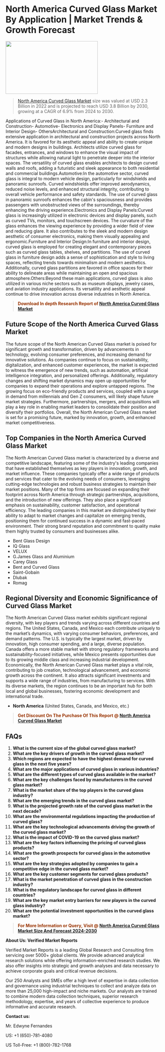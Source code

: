 <p><h1>North America Curved Glass Market By Application | Market Trends & Growth Forecast</h1><p><img class="aligncenter size-medium wp-image-105565" src="https://ffe5etoiles.com/wp-content/uploads/2025/01/MST7-300x171.png" alt="" width="300" height="171" /></p><blockquote><p><a href="https://www.verifiedmarketreports.com/download-sample/?rid=597032&utm_source=Github-NA&utm_medium=377" target="_blank">North America Curved Glass Market</a> size was valued at USD 2.3 Billion in 2022 and is projected to reach USD 3.8 Billion by 2030, growing at a CAGR of 6.9% from 2024 to 2030.</p></blockquote>Applications of Curved Glass in North America:- Architectural and Construction- Automotive- Electronics and Display Panels- Furniture and Interior Design- OthersArchitectural and Construction:Curved glass finds extensive application in architectural and construction projects across North America. It is favored for its aesthetic appeal and ability to create unique and modern designs in buildings. Architects utilize curved glass for facades, entrances, and windows to enhance the visual impact of structures while allowing natural light to penetrate deeper into the interior spaces. The versatility of curved glass enables architects to design curved walls and roofs, adding a futuristic and sleek appearance to both residential and commercial buildings.Automotive:In the automotive sector, curved glass is integral to modern vehicle design, particularly for windshields and panoramic sunroofs. Curved windshields offer improved aerodynamics, reduced noise levels, and enhanced structural integrity, contributing to overall vehicle performance and safety standards. The use of curved glass in panoramic sunroofs enhances the cabin's spaciousness and provides passengers with unobstructed views of the surroundings, thereby enhancing the driving experience.Electronics and Display Panels:Curved glass is increasingly utilized in electronic devices and display panels, such as curved TVs, monitors, and touchscreen devices. The curvature of the glass enhances the viewing experience by providing a wider field of view and reducing glare. It also contributes to the sleek and modern design aesthetic of consumer electronics, making them visually appealing and ergonomic.Furniture and Interior Design:In furniture and interior design, curved glass is employed for creating elegant and contemporary pieces such as curved glass tables, shelves, and partitions. The use of curved glass in furniture design adds a sense of sophistication and style to living spaces, reflecting trends towards minimalism and modern aesthetics. Additionally, curved glass partitions are favored in office spaces for their ability to delineate areas while maintaining an open and spacious atmosphere.Others:Beyond these main applications, curved glass is also utilized in various niche sectors such as museum displays, jewelry cases, and aviation industry applications. Its versatility and aesthetic appeal continue to drive innovation across diverse industries in North America.</p><blockquote><p><span style="color: #993300;"><strong>Download In depth Research Report of <a href="https://www.verifiedmarketreports.com/download-sample/?rid=597032&utm_source=Github-NA&utm_medium=377">North America Curved Glass Market</a></strong></span></p></blockquote><h2>Future Scope of the North America Curved Glass Market</h2><p>The future scope of the North American Curved Glass market is poised for significant growth and transformation, driven by advancements in technology, evolving consumer preferences, and increasing demand for innovative solutions. As companies continue to focus on sustainability, digitalization, and enhanced customer experiences, the market is expected to witness the emergence of new trends, such as automation, artificial intelligence integration, and personalized offerings. Additionally, regulatory changes and shifting market dynamics may open up opportunities for companies to expand their operations and explore untapped regions. The growing focus on eco-friendly products and services, coupled with a surge in demand from millennials and Gen Z consumers, will likely shape future market strategies. Furthermore, partnerships, mergers, and acquisitions will play a key role in enabling market leaders to consolidate their position and diversify their portfolios. Overall, the North American Curved Glass market is set for a promising future, marked by innovation, growth, and enhanced market competitiveness.</p><h2>Top Companies in the North America Curved Glass Market</h2><p>The North American Curved Glass market is characterized by a diverse and competitive landscape, featuring some of the industry's leading companies that have established themselves as key players in innovation, growth, and market influence. These companies typically offer a wide range of products and services that cater to the evolving needs of consumers, leveraging cutting-edge technologies and robust business strategies to maintain their market positions. Many of the top firms are focused on expanding their footprint across North America through strategic partnerships, acquisitions, and the introduction of new offerings. They also place a significant emphasis on sustainability, customer satisfaction, and operational efficiency. The leading companies in this market are distinguished by their ability to adapt to market changes and capitalize on emerging trends, positioning them for continued success in a dynamic and fast-paced environment. Their strong brand reputation and commitment to quality make them highly trusted by consumers and businesses alike.</p><p><ul><li>Bent Glass Design </li><li> IQ Glass </li><li> VELUX </li><li> G.James Glass and Aluminium </li><li> Carey Glass </li><li> Bent and Curved Glass </li><li> Saint-Gobain </li><li> Dlubak </li><li> Romag</li></ul></p><h2>Regional Diversity and Economic Significance of Curved Glass Market</h2><p>The North American Curved Glass market exhibits significant regional diversity, with key players and trends varying across different countries and regions. The United States, Canada, and Mexico each contribute uniquely to the market’s dynamics, with varying consumer behaviors, preferences, and demand patterns. The U.S. is typically the largest market, driven by innovation, high consumer spending, and a large, diverse population. Canada offers a more stable market with strong regulatory frameworks and sustainability-focused initiatives, while Mexico presents opportunities due to its growing middle class and increasing industrial development. Economically, the North American Curved Glass market plays a vital role, contributing to job creation, technological advancement, and economic growth across the continent. It also attracts significant investments and supports a wide range of industries, from manufacturing to services. With its diverse markets, the region continues to be an important hub for both local and global businesses, fostering economic development and international trade.</p><ul> <li><strong>North America</strong> (United States, Canada, and Mexico, etc.)</li></ul><blockquote><p><span style="color: #993300;"><strong>Get Discount On The Purchase Of This Report @ <a href="https://www.verifiedmarketreports.com/ask-for-discount/?rid=597032&utm_source=Github-NA&utm_medium=377">North America Curved Glass Market</a></strong></span></p></blockquote><h2>FAQs</h2><p><ol> <li> <strong>What is the current size of the global curved glass market?</div><div></strong> </li> <li> <strong>What are the key drivers of growth in the curved glass market?</div><div></strong> </li> <li> <strong>Which regions are expected to have the highest demand for curved glass in the next five years?</div><div></strong> </li> <li> <strong>What are the major applications of curved glass in various industries?</div><div></strong> </li> <li> <strong>What are the different types of curved glass available in the market?</div><div></strong> </li> <li> <strong>What are the key challenges faced by manufacturers in the curved glass market?</div><div></strong> </li> <li> <strong>What is the market share of the top players in the curved glass industry?</div><div></strong> </li> <li> <strong>What are the emerging trends in the curved glass market?</div><div></strong> </li> <li> <strong>What is the projected growth rate of the curved glass market in the next decade?</div><div></strong> </li> <li> <strong>What are the environmental regulations impacting the production of curved glass?</div><div></strong> </li> <li> <strong>What are the key technological advancements driving the growth of the curved glass market?</div><div></strong> </li> <li> <strong>What is the impact of COVID-19 on the curved glass market?</div><div></strong> </li> <li> <strong>What are the key factors influencing the pricing of curved glass products?</div><div></strong> </li> <li> <strong>What are the growth prospects for curved glass in the automotive sector?</div><div></strong> </li> <li> <strong>What are the key strategies adopted by companies to gain a competitive edge in the curved glass market?</div><div></strong> </li> <li> <strong>What are the key customer segments for curved glass products?</div><div></strong> </li> <li> <strong>What is the market penetration of curved glass in the construction industry?</div><div></strong> </li> <li> <strong>What is the regulatory landscape for curved glass in different countries?</div><div></strong> </li> <li> <strong>What are the key market entry barriers for new players in the curved glass industry?</div><div></strong> </li> <li> <strong>What are the potential investment opportunities in the curved glass market?</div><div></strong> </li></ol></p><blockquote><p><span style="color: #993300;"><strong>For More Information or Query, Visit @ <a href="https://www.verifiedmarketreports.com/product/curved-glass-market/">North America Curved Glass Market Size And Forecast 2024-2030</a></strong></span></p></blockquote><p><strong>About Us: Verified Market Reports</strong></p><p>Verified Market Reports is a leading Global Research and Consulting firm servicing over 5000+ global clients. We provide advanced analytical research solutions while offering information-enriched research studies. We also offer insights into strategic and growth analyses and data necessary to achieve corporate goals and critical revenue decisions.</p><p>Our 250 Analysts and SMEs offer a high level of expertise in data collection and governance using industrial techniques to collect and analyze data on more than 25,000 high-impact and niche markets. Our analysts are trained to combine modern data collection techniques, superior research methodology, expertise, and years of collective experience to produce informative and accurate research.</p><p><strong>Contact us:</strong></p><p>Mr. Edwyne Fernandes</p><p>US: +1 (650)-781-4080</p><p>US Toll-Free: +1 (800)-782-1768</p>
